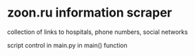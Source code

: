# zoon.ru information scraper
collection of links to hospitals, phone numbers, social networks

script control in main.py in main() function
